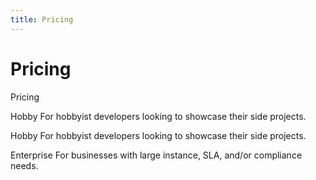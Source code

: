 ```yaml
---
title: Pricing
---
```


# Pricing


Pricing

Hobby
For hobbyist developers looking to showcase their side projects.

Hobby
For hobbyist developers looking to showcase their side projects.

Enterprise
For businesses with large instance, SLA, and/or compliance needs.
